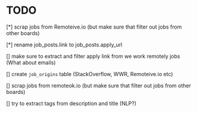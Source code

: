 # TODO

[*] scrap jobs from Remoteive.io (but make sure that filter out jobs from other boards)

[*] rename job_posts.link to job_posts.apply_url

[] make sure to extract and filter apply link from we work remotely jobs (What about emails)

[] create `job_origins` table (StackOverflow, WWR, Remoteive.io etc)

[] scrap jobs from remoteok.io (but make sure that filter out jobs from other boards)

[] try to extract tags from description and title (NLP?)

